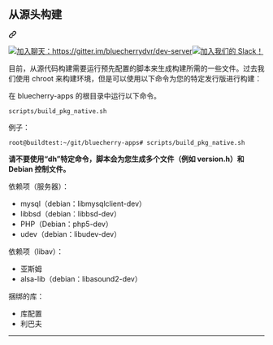 <div class="Box-sc-g0xbh4-0 bJMeLZ js-snippet-clipboard-copy-unpositioned" data-hpc="true"><article class="markdown-body entry-content container-lg" itemprop="text"><div class="markdown-heading" dir="auto"><h2 tabindex="-1" class="heading-element" dir="auto"><font style="vertical-align: inherit;"><font style="vertical-align: inherit;">从源头构建</font></font></h2><a id="user-content-building-from-source" class="anchor" aria-label="永久链接：从源代码构建" href="#building-from-source"><svg class="octicon octicon-link" viewBox="0 0 16 16" version="1.1" width="16" height="16" aria-hidden="true"><path d="m7.775 3.275 1.25-1.25a3.5 3.5 0 1 1 4.95 4.95l-2.5 2.5a3.5 3.5 0 0 1-4.95 0 .751.751 0 0 1 .018-1.042.751.751 0 0 1 1.042-.018 1.998 1.998 0 0 0 2.83 0l2.5-2.5a2.002 2.002 0 0 0-2.83-2.83l-1.25 1.25a.751.751 0 0 1-1.042-.018.751.751 0 0 1-.018-1.042Zm-4.69 9.64a1.998 1.998 0 0 0 2.83 0l1.25-1.25a.751.751 0 0 1 1.042.018.751.751 0 0 1 .018 1.042l-1.25 1.25a3.5 3.5 0 1 1-4.95-4.95l2.5-2.5a3.5 3.5 0 0 1 4.95 0 .751.751 0 0 1-.018 1.042.751.751 0 0 1-1.042.018 1.998 1.998 0 0 0-2.83 0l-2.5 2.5a1.998 1.998 0 0 0 0 2.83Z"></path></svg></a></div>
<p dir="auto"><a href="https://gitter.im/bluecherrydvr/dev-server?utm_source=badge&amp;utm_medium=badge&amp;utm_campaign=pr-badge&amp;utm_content=badge" rel="nofollow"><img src="https://camo.githubusercontent.com/a317cd2ce140ce8b42d3416b3df7ce60d5dc788f2101fa8860105dad3694183b/68747470733a2f2f6261646765732e6769747465722e696d2f626c75656368657272796476722f6465762d7365727665722e737667" alt="加入聊天：https://gitter.im/bluecherrydvr/dev-server" data-canonical-src="https://badges.gitter.im/bluecherrydvr/dev-server.svg" style="max-width: 100%;"></a><a href="https://join.slack.com/t/bluecherry-public/shared_invite/zt-rhxb117k-m5sCsp_FF0l8cToB56HeYA" rel="nofollow"><img src="https://camo.githubusercontent.com/ba2c736cd15df6103946fb176d8b5f15acdc2df1a97ca00fad8ddd5ea5a812d7/68747470733a2f2f696d672e736869656c64732e696f2f7374617469632f76313f6d6573736167653d6a6f696e2532306368617426636f6c6f723d396366266c6f676f3d736c61636b266c6162656c3d736c61636b" alt="加入我们的 Slack！" data-canonical-src="https://img.shields.io/static/v1?message=join%20chat&amp;color=9cf&amp;logo=slack&amp;label=slack" style="max-width: 100%;"></a></p>
<p dir="auto"><font style="vertical-align: inherit;"><font style="vertical-align: inherit;">目前，从源代码构建需要运行预先配置的脚本来生成构建所需的一些文件。</font><font style="vertical-align: inherit;">过去我们使用 chroot 来构建环境，但是可以使用以下命令为您的特定发行版进行构建：</font></font></p>
<p dir="auto"><font style="vertical-align: inherit;"><font style="vertical-align: inherit;">在 bluecherry-apps 的根目录中运行以下命令。</font></font></p>
<p dir="auto"><code>scripts/build_pkg_native.sh</code></p>
<p dir="auto"><font style="vertical-align: inherit;"><font style="vertical-align: inherit;">例子：</font></font></p>
<p dir="auto"><code>root@buildtest:~/git/bluecherry-apps# scripts/build_pkg_native.sh</code></p>
<p dir="auto"><strong><font style="vertical-align: inherit;"><font style="vertical-align: inherit;">请不要使用“dh”特定命令，脚本会为您生成多个文件（例如 version.h）和 Debian 控制文件。</font></font></strong></p>
<p dir="auto"><font style="vertical-align: inherit;"><font style="vertical-align: inherit;">依赖项（服务器）：</font></font></p>
<ul dir="auto">
<li><font style="vertical-align: inherit;"><font style="vertical-align: inherit;">mysql（debian：libmysqlclient-dev）</font></font></li>
<li><font style="vertical-align: inherit;"><font style="vertical-align: inherit;">libbsd（debian：libbsd-dev）</font></font></li>
<li><font style="vertical-align: inherit;"><font style="vertical-align: inherit;">PHP（Debian：php5-dev）</font></font></li>
<li><font style="vertical-align: inherit;"><font style="vertical-align: inherit;">udev（debian：libudev-dev）</font></font></li>
</ul>
<p dir="auto"><font style="vertical-align: inherit;"><font style="vertical-align: inherit;">依赖项（libav）：</font></font></p>
<ul dir="auto">
<li><font style="vertical-align: inherit;"><font style="vertical-align: inherit;">亚斯姆</font></font></li>
<li><font style="vertical-align: inherit;"><font style="vertical-align: inherit;">alsa-lib（debian：libasound2-dev）</font></font></li>
</ul>
<p dir="auto"><font style="vertical-align: inherit;"><font style="vertical-align: inherit;">捆绑的库：</font></font></p>
<ul dir="auto">
<li><font style="vertical-align: inherit;"><font style="vertical-align: inherit;">库配置</font></font></li>
<li><font style="vertical-align: inherit;"><font style="vertical-align: inherit;">利巴夫</font></font></li>
</ul>
<hr>
</article></div>
